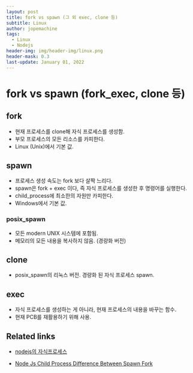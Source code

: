 ```yaml
---
layout: post
title: fork vs spawn (그 외 exec, clone 등)
subtitle: Linux
author: jopemachine
tags:
  - Linux
  - Nodejs
header-img: img/header-img/linux.png
header-mask: 0.3
last-update: January 01, 2022
---
```


# fork vs spawn (fork_exec, clone 등)

## fork

- 현재 프로세스를 clone해 자식 프로세스를 생성함.
- 부모 프로세스의 모든 리소스를 카피한다.
- Linux (Unix)에서 기본 값.

## spawn

- 프로세스 생성 속도는 fork 보다 살짝 느리다.
- spawn은 fork + exec 이다, 즉 자식 프로세스를 생성한 후 명령어를 실행한다.
- child_process에 최소한의 자원만 카피한다.
- Windows에서 기본 값.

### posix_spawn

- 모든 modern UNIX 시스템에 포함됨.
- 메모리의 모든 내용을 복사하지 않음. (경량화 버전)

## clone

- posix_spawn의 리눅스 버전. 경량화 된 자식 프로세스 spawn.

## exec

- 자식 프로세스를 생성하는 게 아니라, 현재 프로세스의 내용을 바꾸는 함수.
- 현재 PCB를 재활용하기 위해 사용.

## Related links

- [nodejs의 자식프로세스](https://velog.io/@dev2820/nodejs%EC%9D%98-%EC%9E%90%EC%8B%9D%ED%94%84%EB%A1%9C%EC%84%B8%EC%8A%A4#spawn-%EB%AA%85%EC%84%B8) 

- [Node Js Child Process Difference Between Spawn Fork](https://stackoverflow.com/questions/17861362/node-js-child-process-difference-between-spawn-fork)